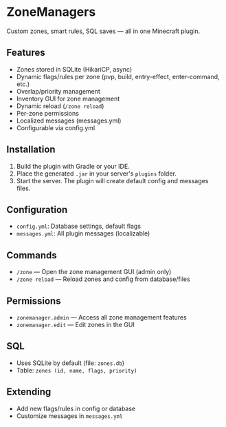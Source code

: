 # ZoneManagers

Custom zones, smart rules, SQL saves — all in one Minecraft plugin.

## Features
- Zones stored in SQLite (HikariCP, async)
- Dynamic flags/rules per zone (pvp, build, entry-effect, enter-command, etc.)
- Overlap/priority management
- Inventory GUI for zone management
- Dynamic reload (`/zone reload`)
- Per-zone permissions
- Localized messages (messages.yml)
- Configurable via config.yml

## Installation
1. Build the plugin with Gradle or your IDE.
2. Place the generated `.jar` in your server's `plugins` folder.
3. Start the server. The plugin will create default config and messages files.

## Configuration
- `config.yml`: Database settings, default flags
- `messages.yml`: All plugin messages (localizable)

## Commands
- `/zone` — Open the zone management GUI (admin only)
- `/zone reload` — Reload zones and config from database/files

## Permissions
- `zonemanager.admin` — Access all zone management features
- `zonemanager.edit` — Edit zones in the GUI

## SQL
- Uses SQLite by default (file: `zones.db`)
- Table: `zones (id, name, flags, priority)`

## Extending
- Add new flags/rules in config or database
- Customize messages in `messages.yml`
